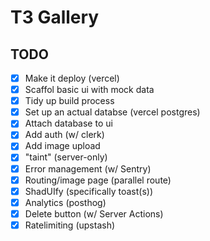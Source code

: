 # T3 Gallery

## TODO

- [x] Make it deploy (vercel)
- [x] Scaffol basic ui with mock data
- [x] Tidy up build process
- [x] Set up an actual databse (vercel postgres)
- [x] Attach database to ui
- [x] Add auth (w/ clerk)
- [x] Add image upload
- [x] "taint" (server-only)
- [x] Error management (w/ Sentry)
- [x] Routing/image page (parallel route)
- [x] ShadUIfy (specifically toast(s))
- [x] Analytics (posthog)
- [x] Delete button (w/ Server Actions)
- [x] Ratelimiting (upstash)
